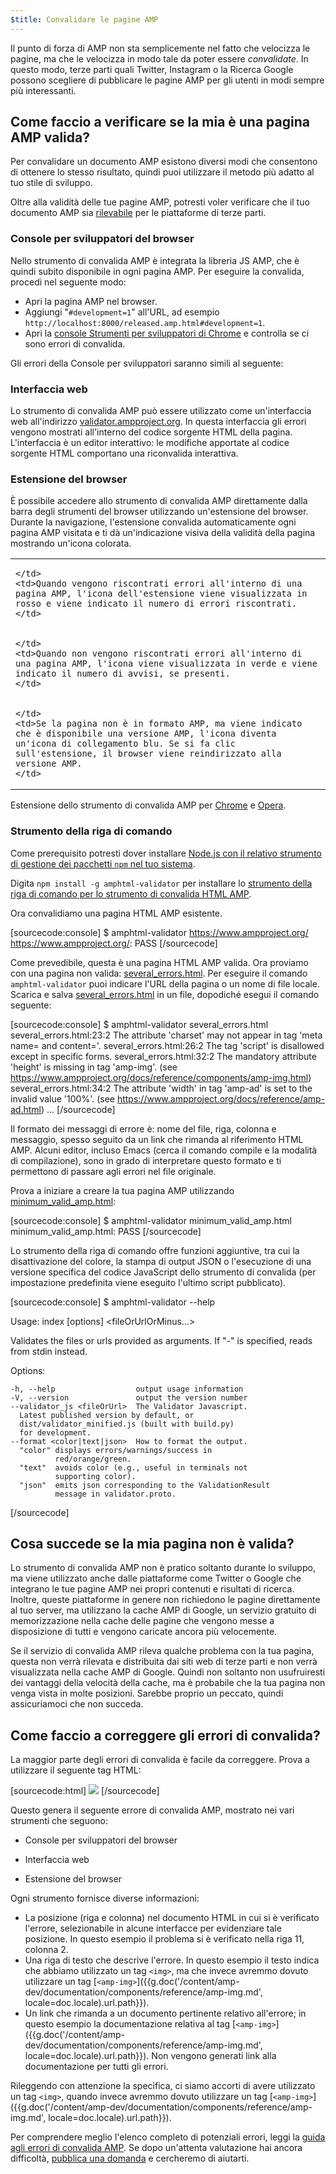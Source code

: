 ```yaml
---
$title: Convalidare le pagine AMP
---
```


Il punto di forza di AMP non sta semplicemente nel fatto che velocizza le pagine, ma che le velocizza in modo tale da poter essere *convalidate*. In questo modo, terze parti quali Twitter, Instagram o la Ricerca Google possono scegliere di pubblicare le pagine AMP per gli utenti in modi sempre più interessanti.

## Come faccio a verificare se la mia è una pagina AMP valida?

Per convalidare un documento AMP esistono diversi modi che consentono di ottenere lo stesso risultato, quindi puoi utilizzare il metodo più adatto al tuo stile di sviluppo.

Oltre alla validità delle tue pagine AMP, potresti voler verificare che il tuo documento AMP sia [rilevabile](/it/docs/fundamentals/discovery.html) per le piattaforme di terze parti.

### Console per sviluppatori del browser

Nello strumento di convalida AMP è integrata la libreria JS AMP, che è quindi subito disponibile in ogni pagina AMP. Per eseguire la convalida, procedi nel seguente modo:

  * Apri la pagina AMP nel browser.
  * Aggiungi "`#development=1`" all'URL, ad esempio `http://localhost:8000/released.amp.html#development=1`.
  * Apri la [console Strumenti per sviluppatori di Chrome](https://developers.google.com/web/tools/chrome-devtools/debug/console/) e controlla se ci sono errori di convalida.

Gli errori della Console per sviluppatori saranno simili al seguente:

<amp-img src="/static/img/docs/validator_errors.png" width="713" height="243" alt="Screenshot degli errori di convalida AMP nella console per sviluppatori di Chrome" layout="responsive"></amp-img>


### Interfaccia web

Lo strumento di convalida AMP può essere utilizzato come un'interfaccia web all'indirizzo [validator.ampproject.org](https://validator.ampproject.org/). In questa interfaccia gli errori vengono mostrati all'interno del codice sorgente HTML della pagina.
L'interfaccia è un editor interattivo: le modifiche apportate al codice sorgente HTML comportano una riconvalida interattiva.

<amp-img src="/static/img/docs/validator_web_ui.png" width="660" height="507" alt="Screenshot di validator.ampproject.org con esempi di errori." layout="responsive"></amp-img>


### Estensione del browser

È possibile accedere allo strumento di convalida AMP direttamente dalla barra degli strumenti del browser utilizzando un'estensione del browser. Durante la navigazione, l'estensione convalida automaticamente ogni pagina AMP visitata e ti dà un'indicazione visiva della validità della pagina mostrando un'icona colorata.

<table>
  <tr>
    <td>
      <amp-img src="/static/img/docs/validator_icon_invalid.png" width="20" height="20" alt="Icona AMP rossa che indica un documento AMP non valido."></amp-img>

    </td>
    <td>Quando vengono riscontrati errori all'interno di una pagina AMP, l'icona dell'estensione viene visualizzata in rosso e viene indicato il numero di errori riscontrati.
    </td>
  </tr>
  <tr>
    <td>
      <amp-img src="/static/img/docs/validator_icon_valid.png" width="20" height="20" alt="Icona AMP verde che indica un documento AMP valido."></amp-img>

    </td>
    <td>Quando non vengono riscontrati errori all'interno di una pagina AMP, l'icona viene visualizzata in verde e viene indicato il numero di avvisi, se presenti.
    </td>
  </tr>
  <tr>
    <td>
      <amp-img src="/static/img/docs/validator_icon_link.png" width="20" height="20" alt="Icona AMP blu che indica l&#39;esistenza di una variante HTML AMP, accessibile facendo clic."></amp-img>

    </td>
    <td>Se la pagina non è in formato AMP, ma viene indicato che è disponibile una versione AMP, l'icona diventa un'icona di collegamento blu. Se si fa clic sull'estensione, il browser viene reindirizzato alla versione AMP.
    </td>
  </tr>
</table>

Estensione dello strumento di convalida AMP per [Chrome](https://chrome.google.com/webstore/detail/amp-validator/nmoffdblmcmgeicmolmhobpoocbbmknc) e [Opera](https://addons.opera.com/it/extensions/details/amp-validator/?display=en).

### Strumento della riga di comando

Come prerequisito potresti dover installare <a href="https://docs.npmjs.com/getting-started/installing-node">Node.js con il relativo strumento di gestione dei pacchetti `npm` nel tuo sistema</a>.

Digita `npm install -g amphtml-validator` per installare lo [strumento della riga di comando per lo strumento di convalida HTML AMP](https://www.npmjs.com/package/amphtml-validator).

Ora convalidiamo una pagina HTML AMP esistente.

[sourcecode:console]
$ amphtml-validator https://www.ampproject.org/
https://www.ampproject.org/: PASS
[/sourcecode]

Come prevedibile, questa è una pagina HTML AMP valida. Ora proviamo con una pagina non valida: [several_errors.html](https://raw.githubusercontent.com/ampproject/amphtml/master/validator/testdata/feature_tests/several_errors.html). Per eseguire il comando `amphtml-validator` puoi indicare l'URL della pagina o un nome di file locale. Scarica e salva [several_errors.html](https://raw.githubusercontent.com/ampproject/amphtml/master/validator/testdata/feature_tests/several_errors.html) in un file, dopodiché esegui il comando seguente:

[sourcecode:console]
$ amphtml-validator several_errors.html
several_errors.html:23:2 The attribute 'charset' may not appear in tag 'meta name= and content='.
several_errors.html:26:2 The tag 'script' is disallowed except in specific forms.
several_errors.html:32:2 The mandatory attribute 'height' is missing in tag 'amp-img'. (see https://www.ampproject.org/docs/reference/components/amp-img.html)
several_errors.html:34:2 The attribute 'width' in tag 'amp-ad' is set to the invalid value '100%'. (see https://www.ampproject.org/docs/reference/amp-ad.html)
...
[/sourcecode]

Il formato dei messaggi di errore è: nome del file, riga, colonna e messaggio, spesso seguito da un link che rimanda al riferimento HTML AMP. Alcuni editor, incluso Emacs (cerca il comando compile e la modalità di compilazione), sono in grado di interpretare questo formato e ti permettono di passare agli errori nel file originale.

Prova a iniziare a creare la tua pagina AMP utilizzando [minimum_valid_amp.html](https://raw.githubusercontent.com/ampproject/amphtml/master/validator/testdata/feature_tests/minimum_valid_amp.html):

[sourcecode:console]
$ amphtml-validator minimum_valid_amp.html
minimum_valid_amp.html: PASS
[/sourcecode]

Lo strumento della riga di comando offre funzioni aggiuntive, tra cui la disattivazione del colore, la stampa di output JSON o l'esecuzione di una versione specifica del codice JavaScript dello strumento di convalida (per impostazione predefinita viene eseguito l'ultimo script pubblicato).

[sourcecode:console]
$ amphtml-validator --help

  Usage: index [options] <fileOrUrlOrMinus...>

  Validates the files or urls provided as arguments. If "-" is
  specified, reads from stdin instead.

  Options:

    -h, --help                  output usage information
    -V, --version               output the version number
    --validator_js <fileOrUrl>  The Validator Javascript.
      Latest published version by default, or
      dist/validator_minified.js (built with build.py)
      for development.
    --format <color|text|json>  How to format the output.
      "color" displays errors/warnings/success in
              red/orange/green.
      "text"  avoids color (e.g., useful in terminals not
              supporting color).
      "json"  emits json corresponding to the ValidationResult
              message in validator.proto.
[/sourcecode]

## Cosa succede se la mia pagina non è valida?

Lo strumento di convalida AMP non è pratico soltanto durante lo sviluppo, ma viene utilizzato anche dalle piattaforme come Twitter o Google che integrano le tue pagine AMP nei propri contenuti e risultati di ricerca. Inoltre, queste piattaforme in genere non richiedono le pagine direttamente al tuo server, ma utilizzano la cache AMP di Google, un servizio gratuito di memorizzazione nella cache delle pagine che vengono messe a disposizione di tutti e vengono caricate ancora più velocemente.

Se il servizio di convalida AMP rileva qualche problema con la tua pagina, questa non verrà rilevata e distribuita dai siti web di terze parti e non verrà visualizzata nella cache AMP di Google. Quindi non soltanto non usufruiresti dei vantaggi della velocità della cache, ma è probabile che la tua pagina non venga vista in molte posizioni. Sarebbe proprio un peccato, quindi assicuriamoci che non succeda.

## Come faccio a correggere gli errori di convalida?

La maggior parte degli errori di convalida è facile da correggere. Prova a utilizzare il seguente tag HTML:

[sourcecode:html]
<img src="cat.png">
[/sourcecode]

Questo genera il seguente errore di convalida AMP, mostrato nei vari strumenti che seguono:

 * Console per sviluppatori del browser
<amp-img alt="Errore AMP: Il tag &quot;img&quot; può comparire solo come discendente del tag &quot;noscript&quot;. Forse intendevi &quot;amp-img&quot;? riga 11, colonna 2" height="30" src="/static/img/docs/validator_console_imgerror.png" width="696" layout="responsive"></amp-img>

 * Interfaccia web
<amp-img alt="Errore AMP: Il tag &quot;img&quot; può comparire solo come discendente del tag &quot;noscript&quot;. Forse intendevi &quot;amp-img&quot;? riga 11, colonna 2" height="58" src="/static/img/docs/validator_webui_imgerror.png" width="676" layout="responsive"></amp-img>

 * Estensione del browser
<amp-img alt="Errore AMP: Il tag &quot;img&quot; può comparire solo come discendente del tag &quot;noscript&quot;. Forse intendevi &quot;amp-img&quot;? riga 11, colonna 2" height="108" src="/static/img/docs/validator_extension_imgerror.png" width="724" layout="responsive"></amp-img>

Ogni strumento fornisce diverse informazioni:

  * La posizione (riga e colonna) nel documento HTML in cui si è verificato l'errore, selezionabile in alcune interfacce per evidenziare tale posizione. In questo esempio il problema si è verificato nella riga 11, colonna 2.
  * Una riga di testo che descrive l'errore. In questo esempio il testo indica che abbiamo utilizzato un tag `<img>`, ma che invece avremmo dovuto utilizzare un tag [`<amp-img>`]({{g.doc('/content/amp-dev/documentation/components/reference/amp-img.md', locale=doc.locale).url.path}}).
  * Un link che rimanda a un documento pertinente relativo all'errore; in questo esempio la documentazione relativa al tag [`<amp-img>`]({{g.doc('/content/amp-dev/documentation/components/reference/amp-img.md', locale=doc.locale).url.path}}). Non vengono generati link alla documentazione per tutti gli errori.

Rileggendo con attenzione la specifica, ci siamo accorti di avere utilizzato un tag `<img>`, quando invece avremmo dovuto utilizzare un tag [`<amp-img>`]({{g.doc('/content/amp-dev/documentation/components/reference/amp-img.md', locale=doc.locale).url.path}}).

Per comprendere meglio l'elenco completo di potenziali errori, leggi la [guida agli errori di convalida AMP](/it/docs/troubleshooting/validation_errors.html).
Se dopo un'attenta valutazione hai ancora difficoltà, [pubblica una domanda](http://stackoverflow.com/questions/tagged/amp-html) e cercheremo di aiutarti.
